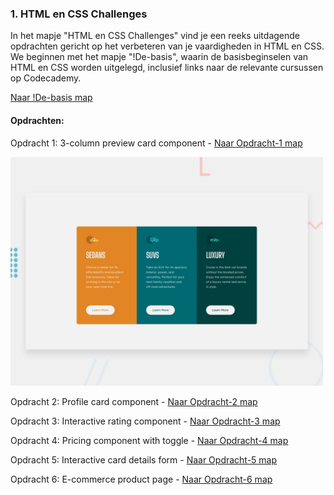 ### 1. HTML en CSS Challenges

In het mapje "HTML en CSS Challenges" vind je een reeks uitdagende opdrachten gericht op het verbeteren van je vaardigheden in HTML en CSS. We beginnen met het mapje "!De-basis", waarin de basisbeginselen van HTML en CSS worden uitgelegd, inclusief links naar de relevante cursussen op Codecademy.

[Naar !De-basis map](./!De-basis)

#### Opdrachten:

Opdracht 1: 3-column preview card component - [Naar Opdracht-1 map](./~Opdracht-1)

<img src="Images/desktop-preview.jpg" alt="3-column preview card component" style="width: 500px;"/>

Opdracht 2: Profile card component - [Naar Opdracht-2 map](./~Opdracht-2)

Opdracht 3: Interactive rating component - [Naar Opdracht-3 map](./~Opdracht-3)

Opdracht 4: Pricing component with toggle - [Naar Opdracht-4 map](./~Opdracht-4)

Opdracht 5: Interactive card details form - [Naar Opdracht-5 map](./~Opdracht-5)

Opdracht 6: E-commerce product page - [Naar Opdracht-6 map](./~Opdracht-6)
